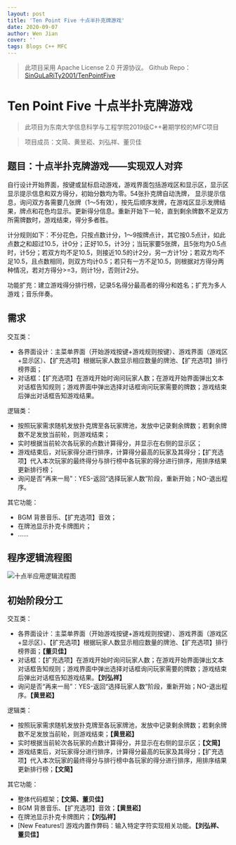 ```yaml
---
layout: post
title: 'Ten Point Five 十点半扑克牌游戏'
date: 2020-09-07
author: Wen Jian
cover: ''
tags: Blogs C++ MFC
---
```


> 此项目采用 Apache License 2.0 开源协议。
> Github Repo：<a href="https://github.com/SinGuLaRiTy2001/TenPointFive" target="_blank">SinGuLaRiTy2001/TenPointFive</a>

# Ten Point Five 十点半扑克牌游戏

> 此项目为东南大学信息科学与工程学院2019级C++暑期学校的MFC项目 

> 项目成员：文简、黄昱崧、刘弘祥、董贝佳

## 题目：十点半扑克牌游戏——实现双人对弈

自行设计开始界面，按键或鼠标启动游戏，游戏界面包括游戏区和显示区，显示区显示提示信息和双方得分，初始分数均为零。54张扑克牌自动洗牌， 显示提示信息，询问双方各需要几张牌（1～5有效），按先后顺序发牌，在游戏区显示发牌结果，牌点和花色均显示。更新得分信息。重新开始下一轮，直到剩余牌数不足双方所需牌数时，游戏结束，得分多者胜。

计分规则如下：不分花色，只按点数计分，1～9按牌点计，其它按0.5点计，如此点数之和超过10.5，计0分；正好10.5，计3分；当玩家要5张牌，且5张均为0.5点时，计5分；若双方均不足10.5，则接近10.5的计2分，另一方计1分；若双方均不足10.5，且点数相同，则双方均计0.5；若只有一方不足10.5，则根据对方得分两种情况，若对方得分>=3，则计1分，否则计2分。

功能扩充：建立游戏得分排行榜，记录5名得分最高者的得分和姓名；扩充为多人游戏；音乐伴奏。

## 需求

交互类：

- 各界面设计：主菜单界面（开始游戏按键+游戏规则按键）、游戏界面（游戏区+显示区）、【扩充选项】根据玩家人数显示相应数量的牌池、【扩充选项】排行榜界面；
- 对话框：【扩充选项】在游戏开始时询问玩家人数；在游戏开始界面弹出文本对话框告知规则；游戏界面中弹出选择对话框询问玩家需要的牌数；游戏结束后弹出对话框告知游戏结果。

逻辑类：

- 按照玩家需求随机发放扑克牌至各玩家牌池，发放中记录剩余牌数；若剩余牌数不足发放当前轮，则游戏结束；
- 实时根据当前轮次各玩家的点数计算得分，并显示在右侧的显示区；
- 游戏结束后，对玩家得分进行排序，计算得分最高的玩家及其得分；【扩充选项】代入本次玩家的最终得分与排行榜中各玩家的得分进行排序，用排序结果更新排行榜；
- 询问是否“再来一局”：YES-返回“选择玩家人数”阶段，重新开始；NO-退出程序。

其它功能：

- BGM 背景音乐、【扩充选项】音效；
- 在牌池显示扑克卡牌图片；
- ......

## 程序逻辑流程图

![十点半应用逻辑流程图](https://s1.ax1x.com/2020/09/08/wMkepV.png)

## 初始阶段分工

交互类：

- 各界面设计：主菜单界面（开始游戏按键+游戏规则按键）、游戏界面（游戏区+显示区）、【扩充选项】根据玩家人数显示相应数量的牌池、【扩充选项】排行榜界面；**【董贝佳】**
- 对话框：【扩充选项】在游戏开始时询问玩家人数；在游戏开始界面弹出文本对话框告知规则；游戏界面中弹出选择对话框询问玩家需要的牌数；游戏结束后弹出对话框告知游戏结果。**【刘弘祥】**
- 询问是否“再来一局”：YES-返回“选择玩家人数”阶段，重新开始；NO-退出程序。**【黄昱崧】**

逻辑类：

- 按照玩家需求随机发放扑克牌至各玩家牌池，发放中记录剩余牌数；若剩余牌数不足发放当前轮，则游戏结束；**【黄昱崧】**
- 实时根据当前轮次各玩家的点数计算得分，并显示在右侧的显示区；**【文简】**
- 游戏结束后，对玩家得分进行排序，计算得分最高的玩家及其得分；【扩充选项】代入本次玩家的最终得分与排行榜中各玩家的得分进行排序，用排序结果更新排行榜；**【文简】**

其它功能：

- 整体代码框架；**【文简、董贝佳】**
- BGM 背景音乐、【扩充选项】音效；**【黄昱崧】**
- 在牌池显示扑克卡牌图片；**【刘弘祥】**
- [New Features!] 游戏内置作弊码：输入特定字符实现相关功能。**【刘弘祥、董贝佳】**